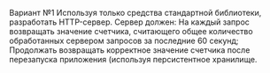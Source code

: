Вариант №1
Используя только средства стандартной библиотеки, разработать HTTP-сервер. Сервер должен:
	На каждый запрос возвращать значение счетчика, считающего общее количество обработанных сервером запросов за последние 60 секунд;
	Продолжать возвращать корректное значение счетчика после перезапуска приложения (используя персистентное хранилище.
